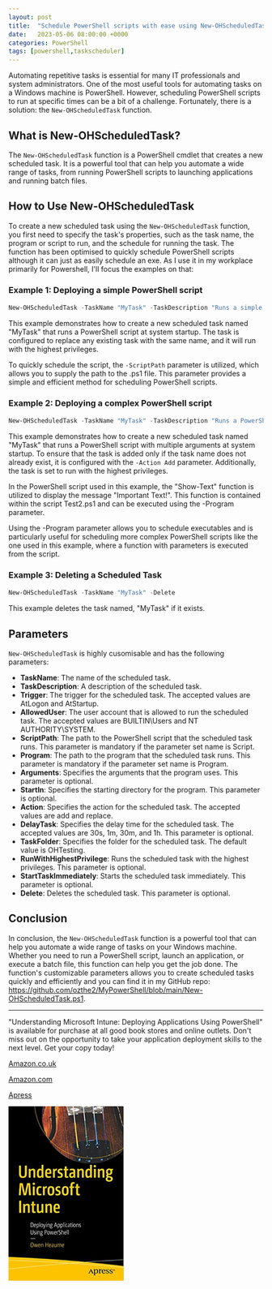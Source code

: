 ```yaml
---
layout: post
title:  "Schedule PowerShell scripts with ease using New-OHScheduledTask function"
date:   2023-05-06 08:00:00 +0000
categories: PowerShell
tags: [powershell,taskscheduler]
---
```


Automating repetitive tasks is essential for many IT professionals and system administrators. One of the most useful tools for automating tasks on a Windows machine is PowerShell. However, scheduling PowerShell scripts to run at specific times can be a bit of a challenge. Fortunately, there is a solution: the `New-OHScheduledTask` function.

## What is New-OHScheduledTask?

The `New-OHScheduledTask` function is a PowerShell cmdlet that creates a new scheduled task. It is a powerful tool that can help you automate a wide range of tasks, from running PowerShell scripts to launching applications and running batch files.

## How to Use New-OHScheduledTask

To create a new scheduled task using the `New-OHScheduledTask` function, you first need to specify the task's properties, such as the task name, the program or script to run, and the schedule for running the task. The  function has been optimised to quickly schedule PowerShell scripts although it can just as easily schedule an exe. As I use it in my workplace primarily for Powershell, I'll focus the examples on that:

### Example 1: Deploying a simple PowerShell script

```powershell
New-OHScheduledTask -TaskName "MyTask" -TaskDescription "Runs a simple PowerShell script." -Trigger AtStartup -AllowedUser 'NT AUTHORITY\SYSTEM' -ScriptPath "c:\ohtemp\test2.ps1" -Action replace -RunWithHighestPrivilege

```
This example demonstrates how to create a new scheduled task named "MyTask" that runs a PowerShell script at system startup. The task is configured to replace any existing task with the same name, and it will run with the highest privileges.

To quickly schedule the script, the `-ScriptPath` parameter is utilized, which allows you to supply the path to the .ps1 file. This parameter provides a simple and efficient method for scheduling PowerShell scripts.

### Example 2: Deploying a complex PowerShell script
```powershell
New-OHScheduledTask -TaskName "MyTask" -TaskDescription "Runs a PowerShell script with lots of arguments." -Trigger AtStartup -AllowedUser 'NT AUTHORITY\SYSTEM' -Program "C:\Windows\System32\WindowsPowerShell\v1.0\PowerShell.exe" -Arguments '-noprofile -executionpolicy bypass -command "& { . c:\ohtemp\test2.ps1; Show-Text -textToDisplay "Important Text!" }' -Action Add -RunWithHighestPrivilege
```
This example demonstrates how to create a new scheduled task named "MyTask" that runs a PowerShell script with multiple arguments at system startup. To ensure that the task is added only if the task name does not already exist, it is configured with the `-Action Add` parameter. Additionally, the task is set to run with the highest privileges.

In the PowerShell script used in this example, the "Show-Text" function is utilized to display the message "Important Text!". This function is contained within the script Test2.ps1 and can be executed using the -Program parameter.

Using the -Program parameter allows you to schedule executables and is particularly useful for scheduling more complex PowerShell scripts like the one used in this example, where a function with parameters is executed from the script.

### Example 3: Deleting a Scheduled Task
```powershell
New-OHScheduledTask -TaskName "MyTask" -Delete
```
This example deletes the task named, "MyTask" if it exists.

## Parameters

`New-OHScheduledTask` is highly cusomisable and has the following parameters:

- **TaskName**: The name of the scheduled task.
- **TaskDescription**: A description of the scheduled task.
- **Trigger**: The trigger for the scheduled task. The accepted values are AtLogon and AtStartup.
- **AllowedUser**: The user account that is allowed to run the scheduled task. The accepted values are BUILTIN\Users and NT AUTHORITY\SYSTEM.
- **ScriptPath**: The path to the PowerShell script that the scheduled task runs. This parameter is mandatory if the parameter set name is Script.
- **Program**: The path to the program that the scheduled task runs. This parameter is mandatory if the parameter set name is Program.
- **Arguments**: Specifies the arguments that the program uses. This parameter is optional.
- **StartIn**: Specifies the starting directory for the program. This parameter is optional.
- **Action**: Specifies the action for the scheduled task. The accepted values are add and replace.
- **DelayTask**: Specifies the delay time for the scheduled task. The accepted values are 30s, 1m, 30m, and 1h. This parameter is optional.
- **TaskFolder**: Specifies the folder for the scheduled task. The default value is OHTesting.
- **RunWithHighestPrivilege**: Runs the scheduled task with the highest privileges. This parameter is optional.
- **StartTaskImmediately**: Starts the scheduled task immediately. This parameter is optional.
- **Delete**: Deletes the scheduled task. This parameter is optional.

## Conclusion

In conclusion, the `New-OHScheduledTask` function is a powerful tool that can help you automate a wide range of tasks on your Windows machine. Whether you need to run a PowerShell script, launch an application, or execute a batch file, this function can help you get the job done. The function's customizable parameters allows you to create scheduled tasks quickly and efficiently and you can find it in my GitHub repo: https://github.com/ozthe2/MyPowerShell/blob/main/New-OHScheduledTask.ps1.


---


"Understanding Microsoft Intune: Deploying Applications Using PowerShell" is available for purchase at all good book stores and online outlets. Don't miss out on the opportunity to take your application deployment skills to the next level. Get your copy today!

[Amazon.co.uk](https://www.amazon.co.uk/Understanding-Microsoft-Intune-Applications-PowerShell/dp/1484288491/ref=asc_df_1484288491/?tag=googshopuk-21&linkCode=df0&hvadid=606535180727&hvpos=&hvnetw=g&hvrand=12156935864725452536&hvpone=&hvptwo=&hvqmt=&hvdev=c&hvdvcmdl=&hvlocint=&hvlocphy=9045778&hvtargid=pla-1897625803371&psc=1&th=1&psc=1)

[Amazon.com](https://www.amazon.com/Understanding-Microsoft-Intune-Applications-PowerShell/dp/1484288491/ref=sr_1_1?crid=2K98Q1E7TIKLJ&keywords=understanding+intune&qid=1682103272&sprefix=understanding+intune%2Caps%2C157&sr=8-1)

[Apress](https://link.springer.com/book/10.1007/978-1-4842-8850-4?source=shoppingads&locale=en-gb&gclid=CjwKCAjw6IiiBhAOEiwALNqncSKm2i93L3ZU_g23RICE6TxylXFk6HPq6YS6HLgsqr_vtCFbzQJMORoCFXUQAvD_BwE)


![](/assets/images/Apress_Intune.png)